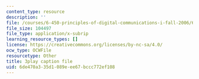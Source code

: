 ```yaml
---
content_type: resource
description: ''
file: /courses/6-450-principles-of-digital-communications-i-fall-2006/6de470a335d1089eee67bccc772ef108_zB9aY8tzd74.srt
file_size: 104497
file_type: application/x-subrip
learning_resource_types: []
license: https://creativecommons.org/licenses/by-nc-sa/4.0/
ocw_type: OCWFile
resourcetype: Other
title: 3play caption file
uid: 6de470a3-35d1-089e-ee67-bccc772ef108
---
```

